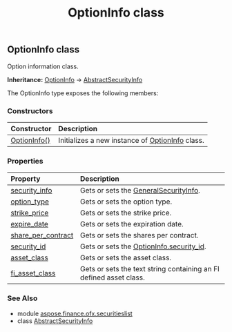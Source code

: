 ﻿---
title: OptionInfo class
second_title: Aspose.Finance for Python via .NET API References
description: 
type: docs
weight: 60
url: /python-net/aspose.finance.ofx.securitieslist/optioninfo/
is_root: false
---

## OptionInfo class

Option information class.



**Inheritance:** [OptionInfo](/finance/python-net/aspose.finance.ofx.securitieslist/optioninfo) → 
[AbstractSecurityInfo](/finance/python-net/aspose.finance.ofx.securitieslist/abstractsecurityinfo)



The OptionInfo type exposes the following members:

### Constructors
| Constructor | Description |
| :- | :- |
| [OptionInfo()](/finance/python-net/aspose.finance.ofx.securitieslist/optioninfo/__init__/#) | Initializes a new instance of [OptionInfo](/finance/python-net/aspose.finance.ofx.securitieslist/optioninfo) class. |


### Properties
| Property | Description |
| :- | :- |
| [security_info](/finance/python-net/aspose.finance.ofx.securitieslist/optioninfo/security_info) | Gets or sets the [GeneralSecurityInfo](/finance/python-net/aspose.finance.ofx.securitieslist/generalsecurityinfo). |
| [option_type](/finance/python-net/aspose.finance.ofx.securitieslist/optioninfo/option_type) | Gets or sets the option type. |
| [strike_price](/finance/python-net/aspose.finance.ofx.securitieslist/optioninfo/strike_price) | Gets or sets the strike price. |
| [expire_date](/finance/python-net/aspose.finance.ofx.securitieslist/optioninfo/expire_date) | Gets or sets the expiration date. |
| [share_per_contract](/finance/python-net/aspose.finance.ofx.securitieslist/optioninfo/share_per_contract) | Gets or sets the shares per contract. |
| [security_id](/finance/python-net/aspose.finance.ofx.securitieslist/optioninfo/security_id) | Gets or sets the [OptionInfo.security_id](/finance/python-net/aspose.finance.ofx.securitieslist/optioninfo#security_id). |
| [asset_class](/finance/python-net/aspose.finance.ofx.securitieslist/optioninfo/asset_class) | Gets or sets the asset class. |
| [fi_asset_class](/finance/python-net/aspose.finance.ofx.securitieslist/optioninfo/fi_asset_class) | Gets or sets the text string containing an FI defined asset class. |


### See Also

* module [aspose.finance.ofx.securitieslist](../)
* class [AbstractSecurityInfo](/finance/python-net/aspose.finance.ofx.securitieslist/abstractsecurityinfo)
